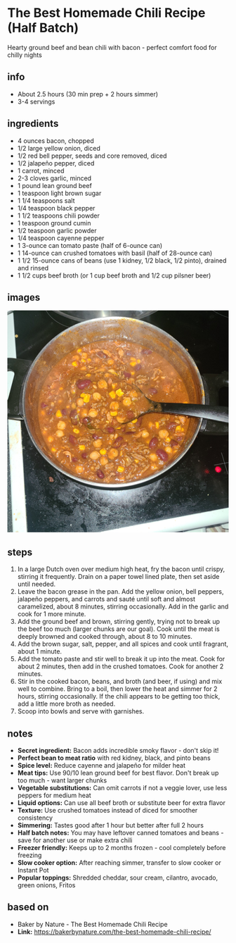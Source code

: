 # The Best Homemade Chili Recipe (Half Batch)
Hearty ground beef and bean chili with bacon - perfect comfort food for chilly nights

## info  
* About 2.5 hours (30 min prep + 2 hours simmer)  
* 3-4 servings  

## ingredients
* 4 ounces bacon, chopped
* 1/2 large yellow onion, diced
* 1/2 red bell pepper, seeds and core removed, diced
* 1/2 jalapeño pepper, diced
* 1 carrot, minced
* 2-3 cloves garlic, minced
* 1 pound lean ground beef
* 1 teaspoon light brown sugar
* 1 1/4 teaspoons salt
* 1/4 teaspoon black pepper
* 1 1/2 teaspoons chili powder
* 1 teaspoon ground cumin
* 1/2 teaspoon garlic powder
* 1/4 teaspoon cayenne pepper
* 1 3-ounce can tomato paste (half of 6-ounce can)
* 1 14-ounce can crushed tomatoes with basil (half of 28-ounce can)
* 1 1/2 15-ounce cans of beans (use 1 kidney, 1/2 black, 1/2 pinto), drained and rinsed
* 1 1/2 cups beef broth (or 1 cup beef broth and 1/2 cup pilsner beer)

## images
![Beef and broccoli in a wok](images/bestchili.jpg)

## steps  
1. In a large Dutch oven over medium high heat, fry the bacon until crispy, stirring it frequently. Drain on a paper towel lined plate, then set aside until needed.
2. Leave the bacon grease in the pan. Add the yellow onion, bell peppers, jalapeño peppers, and carrots and sauté until soft and almost caramelized, about 8 minutes, stirring occasionally. Add in the garlic and cook for 1 more minute.
3. Add the ground beef and brown, stirring gently, trying not to break up the beef too much (larger chunks are our goal). Cook until the meat is deeply browned and cooked through, about 8 to 10 minutes.
4. Add the brown sugar, salt, pepper, and all spices and cook until fragrant, about 1 minute.
5. Add the tomato paste and stir well to break it up into the meat. Cook for about 2 minutes, then add in the crushed tomatoes. Cook for another 2 minutes.
6. Stir in the cooked bacon, beans, and broth (and beer, if using) and mix well to combine. Bring to a boil, then lower the heat and simmer for 2 hours, stirring occasionally. If the chili appears to be getting too thick, add a little more broth as needed.
7. Scoop into bowls and serve with garnishes.

## notes  
* **Secret ingredient:** Bacon adds incredible smoky flavor - don't skip it!
* **Perfect bean to meat ratio** with red kidney, black, and pinto beans
* **Spice level:** Reduce cayenne and jalapeño for milder heat
* **Meat tips:** Use 90/10 lean ground beef for best flavor. Don't break up too much - want larger chunks
* **Vegetable substitutions:** Can omit carrots if not a veggie lover, use less peppers for medium heat
* **Liquid options:** Can use all beef broth or substitute beer for extra flavor
* **Texture:** Use crushed tomatoes instead of diced for smoother consistency
* **Simmering:** Tastes good after 1 hour but better after full 2 hours
* **Half batch notes:** You may have leftover canned tomatoes and beans - save for another use or make extra chili
* **Freezer friendly:** Keeps up to 2 months frozen - cool completely before freezing
* **Slow cooker option:** After reaching simmer, transfer to slow cooker or Instant Pot
* **Popular toppings:** Shredded cheddar, sour cream, cilantro, avocado, green onions, Fritos

## based on  
* Baker by Nature - The Best Homemade Chili Recipe
* **Link:** https://bakerbynature.com/the-best-homemade-chili-recipe/
